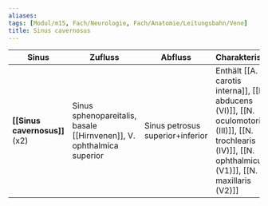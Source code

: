 ```yaml
---
aliases: 
tags: [Modul/m15, Fach/Neurologie, Fach/Anatomie/Leitungsbahn/Vene]
title: Sinus cavernosus
---
```

Sinus|Zufluss|Abfluss|Charakteristika
-|-|-|-
**[[Sinus cavernosus]]** (x2)|Sinus sphenopareitalis, basale [[Hirnvenen]], V. ophthalmica superior|Sinus petrosus superior+inferior|Enthält [[A. carotis interna]], [[N. abducens (VI)]], [[N. oculomotorius (III)]], [[N. trochlearis (IV)]], [[N. ophthalmicus (V1)]], [[N. maxillaris (V2)]]